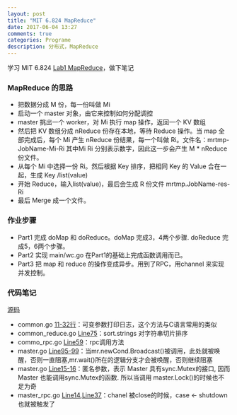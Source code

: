 ```yaml
---
layout: post
title: "MIT 6.824 MapReduce"
date: 2017-06-04 13:27
comments: true
categories: Programe
description: 分布式，MapReduce
---
```


学习 MIT 6.824 [Lab1 MapReduce](http://nil.csail.mit.edu/6.824/2017/labs/lab-1.html)，做下笔记

### MapReduce 的思路

* 把数据分成 M 份，每一份叫做 Mi
* 启动一个 master 对象，由它来控制如何分配调控
* master 挑出一个 worker，对 Mi 执行 map 操作，返回一个 KV 数组
* 然后把 KV 数组分成 nReduce 份存在本地，等待 Reduce 操作。当 map 全部完成后，每个 Mi 产生 nReduce 份结果，每一个叫做 Ri。文件名：mrtmp-JobName-Mi-Ri 其中Mi Ri 分别表示数字，因此这一步会产生 M * nReduce 份文件。
* 从每个 Mi 中选择一份 Ri。然后根据 Key 排序，把相同 Key 的 Value 合在一起，生成 Key /list(value)
* 开始 Reduce，输入list(value)，最后会生成 R 份文件 mrtmp.JobName-res-Ri
* 最后 Merge 成一个文件。

### 作业步骤

* Part1 完成 doMap 和 doReduce。doMap 完成3，4两个步骤. doReduce 完成5，6两个步骤。
* Part2 实现 main/wc.go 在Part1的基础上完成函数调用而已。
* Part3 把 map 和 reduce 的操作变成异步。用到了RPC，用channel 来实现并发控制。

### 代码笔记

[源码](https://github.com/zheng-ji/ToyCollection/blob/master/6.824-golabs-2017/src/mapreduce)

* common.go [11-32行](https://github.com/zheng-ji/ToyCollection/blob/master/6.824-golabs-2017/src/mapreduce/common.go#L11)：可变参数打印日志，这个方法与C语言常用的类似
* common_reduce.go [Line75](https://github.com/zheng-ji/ToyCollection/blob/master/6.824-golabs-2017/src/mapreduce/common_reduce.go#L75)：sort.strings 对字符串切片排序
* commo_rpc.go [Line59](https://github.com/zheng-ji/ToyCollection/blob/master/6.824-golabs-2017/src/mapreduce/common_rpc.go#L59)：rpc调用方法
* master.go [Line95-99](https://github.com/zheng-ji/ToyCollection/blob/master/6.824-golabs-2017/src/mapreduce/master.go#L95)：当mr.newCond.Broadcast()被调用，此处就被唤醒，否则一直阻塞,mr.wait()所在的逻辑分支才会被唤醒，否则继续阻塞
* master.go [Line15-16](https://github.com/zheng-ji/ToyCollection/blob/master/6.824-golabs-2017/src/mapreduce/master.go#L15)：匿名参数，表示 Master 具有sync.Mutex的接口, 因而 Master 也能调用sync.Mutex的函数. 所以当调用 master.Lock()的时候也不足为奇
* master_rpc.go [Line14](https://github.com/zheng-ji/ToyCollection/blob/master/6.824-golabs-2017/src/mapreduce/master_rpc.go#L14),[Line37](https://github.com/zheng-ji/ToyCollection/blob/master/6.824-golabs-2017/src/mapreduce/master_rpc.go#L37)：chanel 被close的时候，case <- shutdown 也就被触发了 
